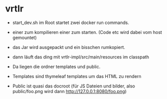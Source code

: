 # vrtlr

- start_dev.sh im Root startet zwei docker run commands. 
- einer zum kompilieren einer zum starten. (Code etc wird dabei vom host gemountet)

- das Jar wird ausgepackt und ein bisschen rumkopiert. 
- dann läuft das ding mit vrtlr-impl/src/main/resources im classpath

- Da liegen die ordner templates und public.
- Templates sind thymeleaf templates um das HTML zu rendern
- Public ist quasi das docroot (für JS Dateien und bilder, also public/foo.png wird dann http://127.0.0.1:8080/foo.png)
